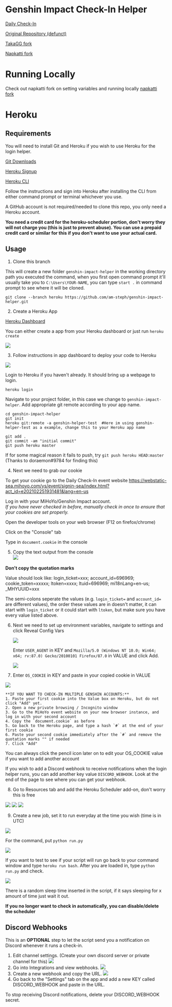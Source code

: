 # Genshin Impact Check-In Helper

[Daily Check-In](https://webstatic-sea.mihoyo.com/ys/event/signin-sea/index.html?act_id=e202102251931481&lang=en-us)

[Original Repository (defunct)](https://github.com/y1ndan/genshin-impact-helper)

[TakaGG fork](https://github.com/takagg/genshin-impact-helper)

[Napkatti fork](https://github.com/napkatti/genshin-impact-helper/)


# Running Locally

Check out napkatti fork on setting variables and running locally
[napkatti fork](https://github.com/napkatti/genshin-impact-helper/tree/master)

# Heroku

## Requirements
You will need to install Git and Heroku if you wish to use Heroku for the login helper.

[Git Downloads](https://git-scm.com/downloads)

[Heroku Signup](https://signup.heroku.com/)

[Heroku CLI](https://devcenter.heroku.com/articles/getting-started-with-python#set-up)

Follow the instructions and sign into Heroku after installing the CLI from either command prompt or terminal whichever you use.

A GitHub account is not required/needed to clone this repo, you only need a Heroku account.

**You need a credit card for the heroku-scheduler portion, don't worry they will not charge you (this is just to prevent abuse). You can use a prepaid credit card or similar for this if you don't want to use your actual card.**

## Usage

1. Clone this branch

This will create a new folder `genshin-impact-helper` in the working directory path you executed the command, when you first open command prompt it'll usually take you to `C:\Users\YOUR-NAME`, you can type `start .` in command prompt to see where it will be cloned.

```
git clone --branch heroku https://github.com/am-steph/genshin-impact-helper.git
```


2. Create a Heroku App

  [Heroku Dashboard](https://dashboard.heroku.com/apps)

  You can either create a app from your Heroku dashboard or just run `heroku create`

  ![](https://i.imgur.com/iqbP3Ah.png)


3. Follow instructions in app dashboard to deploy your code to Heroku

  ![](https://i.imgur.com/v0fgQ31.png)

  Login to Heroku if you haven't already. It should bring up a webpage to login.
  ```
  heroku login
  ```
  Navigate to your project folder, in this case we change to `genshin-impact-helper`. Add appropriate git remote according to your app name.
  ```
  cd genshin-impact-helper
  git init
  heroku git:remote -a genshin-helper-test  #Here im using genshin-helper-test as a example, change this to your Heroku app name
  ```

  ```
  git add .
  git commit -am "initial commit"
  git push heroku master
  ```

If for some magical reason it fails to push, try `git push heroku HEAD:master` (Thanks to doraemon#9784 for finding this)


4. Next we need to grab our cookie

  To get your cookie go to the Daily Check-In event website https://webstatic-sea.mihoyo.com/ys/event/signin-sea/index.html?act_id=e202102251931481&lang=en-us

  Log in with your MiHoYo/Genshin Impact account.  
   *If you have never checked in before, manually check in once to ensure that your cookies are set properly.*

   Open the developer tools on your web browser (F12 on firefox/chrome)

   Click on the "Console" tab

   Type in `document.cookie` in the console
   
5. Copy the text output from the console  
   ![](https://imgur.com/eWP1OyO.png)

**Don't copy the quotation marks**

Value should look like: login_ticket=xxx; account_id=696969; cookie_token=xxxxx; ltoken=xxxx; ltuid=696969; mi18nLang=en-us; _MHYUUID=xxx

The semi-colons seperate the values (e.g. `login_ticket=` and `account_id=` are different values), the order these values are in doesn't matter, it can start with `login_ticket` or it could start with `ltoken`, but make sure you have every value listed above. 

6. Next we need to set up environment variables, navigate to settings and click Reveal Config  Vars

   ![](https://i.imgur.com/5fBviLV.png)

   Enter `USER_AGENT` in KEY and `Mozilla/5.0 (Windows NT 10.0; Win64; x64; rv:87.0) Gecko/20100101 Firefox/87.0` in VALUE and click Add.
   
    ![](https://i.imgur.com/U592b4t.png)

7. Enter `OS_COOKIE` in KEY and paste in your copied cookie in VALUE

  ![](https://i.imgur.com/POIwX3J.png)
    
    **IF YOU WANT TO CHECK-IN MULTIPLE GENSHIN ACCOUNTS:**
    1. Paste your first cookie into the Value box on Heroku, but do not click "Add" yet.
    2. Open a new private browsing / Incognito window
    3. Go to the MiHoYo event website on your new browser instance, and log in with your second account
    4. Copy the `document.cookie` as before
    5. Go back to the Heroku page, and type a hash `#` at the end of your first cookie
    6. Paste your second cookie immediately after the `#` and remove the quotation marks "" if needed
    7. Click "Add"


  You can always click the pencil icon later on to edit your OS_COOKIE value if you want to add another account

  If you wish to add a Discord webhook to receive notifications when the login helper runs, you can add another key value `DISCORD_WEBHOOK`. Look at the end of the page to see where you can get your webhook.

8. Go to Resources tab and add the Heroku Scheduler add-on, don't worry this is free

  ![](https://i.imgur.com/q8GXou0.png)
  ![](https://i.imgur.com/zYpVcBN.png)
  ![](https://i.imgur.com/7SP6tQu.png)

9. Create a new job, set it to run everyday at the time you wish (time is in UTC)

  ![](https://i.imgur.com/sbYkhcX.png)

  For the command, put `python run.py`

  ![](https://i.imgur.com/Co9dyvP.png)

If you want to test to see if your script will run go back to your command window and type `heroku run bash`. After you are loaded in, type `python run.py` and check.

![](https://i.imgur.com/MCPBp6J.png)

There is a random sleep time inserted in the script, if it says sleeping for x amount of time just wait it out.

**If you no longer want to check in automatically, you can disable/delete the scheduler**


## Discord Webhooks
This is an **OPTIONAL** step to let the script send you a notification on Discord whenever it runs a check-in.

1. Edit channel settings. (Create your own discord server or private channel for this)
   ![](https://i.imgur.com/Q0KFNzv.png)
2. Go into Integrations and view webhooks.
   ![](https://i.imgur.com/Z4pfACE.png)
3. Create a new webhook and copy the URL.
   ![](https://i.imgur.com/b3ZL3m3.png)
4. Go back to the "Settings" tab on the app and add a new KEY called DISCORD_WEBHOOK and paste in the URL.

To stop receiving Discord notifications, delete your DISCORD_WEBHOOK secret.


